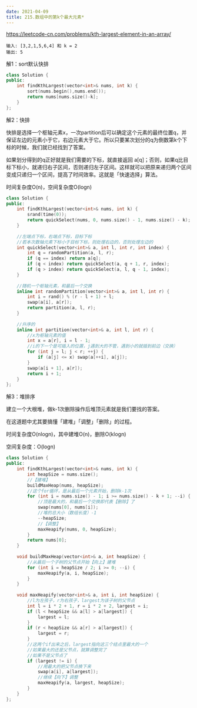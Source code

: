 ```yaml
---
date: 2021-04-09
title: 215.数组中的第k个最大元素*
---
```


<https://leetcode-cn.com/problems/kth-largest-element-in-an-array/>

```
输入: [3,2,1,5,6,4] 和 k = 2
输出: 5
```

解1：sort默认快排

```c++
class Solution {
public:
    int findKthLargest(vector<int>& nums, int k) {
        sort(nums.begin(),nums.end());
        return nums[nums.size()-k];
    }
};
```

解2：快排

快排是选择一个枢轴元素x，一次partition后可以确定这个元素的最终位置q，并保证左边的元素小于它，右边元素大于它。所以只要某次划分的q为倒数第k个下标的时候，我们就已经找到了答案。

如果划分得到的q正好就是我们需要的下标，就直接返回 a[q]；否则，如果q比目标下标小，就递归右子区间，否则递归左子区间。这样就可以把原来递归两个区间变成只递归一个区间，提高了时间效率。这就是「快速选择」算法。

时间复杂度O(n)，空间复杂度O(logn)

```c++
class Solution {
public:
    int findKthLargest(vector<int>& nums, int k) {
        srand(time(0));
        return quickSelect(nums, 0, nums.size() - 1, nums.size() - k);
    }
    
    //左端点下标，右端点下标，目标下标
    //若本次数轴元素下标小于目标下标，则处理右边的，否则处理左边的
    int quickSelect(vector<int>& a, int l, int r, int index) {
        int q = randomPartition(a, l, r);
        if (q == index) return a[q]; 
        if (q < index) return quickSelect(a, q + 1, r, index);
        if (q > index) return quickSelect(a, l, q - 1, index);
    }
	
    //随机一个枢轴元素，和最后一个交换
    inline int randomPartition(vector<int>& a, int l, int r) {
        int i = rand() % (r - l + 1) + l;
        swap(a[i], a[r]);
        return partition(a, l, r);
    }
	
    //升序的
    inline int partition(vector<int>& a, int l, int r) {
        //x为枢轴元素的值
        int x = a[r], i = l - 1;
        //i的下一个是可插入的位置，j遇到大的不管，遇到小的就插到前边（交换）
        for (int j = l; j < r; ++j) {                                     
            if (a[j] <= x) swap(a[++i], a[j]);
        }
        swap(a[i + 1], a[r]);
        return i + 1;
    }
};
```

解3：堆排序

建立一个大根堆，做k-1次删除操作后堆顶元素就是我们要找的答案。

在这道题中尤其要搞懂「建堆」「调整」「删除」的过程。

时间复杂度O(nlogn)，其中建堆O(n)，删除O(klogn)

空间复杂度：O(logn)

```c++
class Solution {
public:
    int findKthLargest(vector<int>& nums, int k) {
        int heapSize = nums.size();
        //【建堆】
        buildMaxHeap(nums, heapSize);
        //这个for循环，是从最后一个元素开始，删除k-1次
        for (int i = nums.size() - 1; i >= nums.size() - k + 1; --i) {
            //顶是最大的，和最后一个交换即代表【删除】了
            swap(nums[0], nums[i]);
            //堆的总大小（数组长度）-1
            --heapSize;
            //【调整】
            maxHeapify(nums, 0, heapSize);
        }
        return nums[0];
    }
    
    void buildMaxHeap(vector<int>& a, int heapSize) {
        //从最后一个子树的父节点开始【向上】建堆
        for (int i = heapSize / 2; i >= 0; --i) {
            maxHeapify(a, i, heapSize);
        } 
    }
    
    void maxHeapify(vector<int>& a, int i, int heapSize) {
        //l为左孩子，r为右孩子，largest为该子树的父节点
        int l = i * 2 + 1, r = i * 2 + 2, largest = i;
        if (l < heapSize && a[l] > a[largest]) {
            largest = l;
        } 
        if (r < heapSize && a[r] > a[largest]) {
            largest = r;
        }
        //这两个if出来之后，largest指向这三个结点里最大的一个
        //如果最大的还是父节点，就算调整完了
        //如果不是父节点了
        if (largest != i) {
            //用最大的把父节点换下来
            swap(a[i], a[largest]);
            //继续【向下】调整
            maxHeapify(a, largest, heapSize);
        }
    }
};
```

